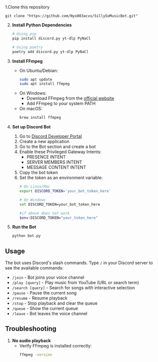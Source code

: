 
1.Clone this repository
   ```
   git clone "https://github.com/Nyx003acvx/SillySoMusicBot.git"
   ```

2. **Install Python Dependencies**
   ```bash
   # Using pip
   pip install discord.py yt-dlp PyNaCl

   # Using poetry
   poetry add discord.py yt-dlp PyNaCl
   ```

3. **Install FFmpeg**
   - On Ubuntu/Debian:
     ```bash
     sudo apt update
     sudo apt install ffmpeg
     ```
   - On Windows:
     - Download FFmpeg from the [official website](https://ffmpeg.org/download.html)
     - Add FFmpeg to your system PATH
   - On macOS:
     ```bash
     brew install ffmpeg
     ```

4. **Set up Discord Bot**
   1. Go to [Discord Developer Portal](https://discord.com/developers/applications)
   2. Create a new application
   3. Go to the Bot section and create a bot
   4. Enable these Privileged Gateway Intents:
      - PRESENCE INTENT
      - SERVER MEMBERS INTENT
      - MESSAGE CONTENT INTENT
   5. Copy the bot token
   6. Set the token as an environment variable:
      ```bash
      # On Linux/Mac
      export DISCORD_TOKEN='your_bot_token_here'

      # On Windows
      set DISCORD_TOKEN=your_bot_token_here

      #if above does not work
      $env:DISCORD_TOKEN="your_token_here" 

      ```

5. **Run the Bot**
   ```bash
   python bot.py
   ```

## Usage

The bot uses Discord's slash commands. Type `/` in your Discord server to see the available commands:

- `/join` - Bot joins your voice channel
- `/play [query]` - Play music from YouTube (URL or search term)
- `/search [query]` - Search for songs with interactive selection
- `/pause` - Pause the current song
- `/resume` - Resume playback
- `/stop` - Stop playback and clear the queue
- `/queue` - Show the current queue
- `/leave` - Bot leaves the voice channel

## Troubleshooting

1. **No audio playback**
   - Verify FFmpeg is installed correctly:
     ```bash
     ffmpeg -version
